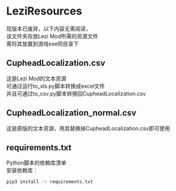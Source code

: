 # LeziResources
现版本已废弃，以下内容无需阅读，<br>
该文件夹存放Lezi Mod所需的资源文件<br>
需将其放置到游戏exe同目录下
## CupheadLocalization.csv
这是Lezi Mod的文本资源<br>
可通过运行to_xls.py脚本转换成excel文件<br>
并且可通过to_csv.py脚本转换回CupheadLocalization.csv
## CupheadLocalization_normal.csv
这是原版的文本资源，用其替换掉CupheadLocalization.csv即可使用
## requirements.txt
Python脚本的依赖库清单<br>
安装依赖库：
```cmd
pip3 install -r requirements.txt
```
